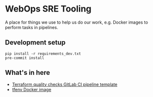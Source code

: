 # WebOps SRE Tooling

A place for things we use to help us do our work, e.g. Docker images to perform tasks in pipelines.

## Development setup

    pip install -r requirements_dev.txt
    pre-commit install

## What's in here

* [Terraform quality checks GitLab CI pipeline template](./terraform-quality-checks/README.md)
* [tfenv Docker image](./tfenv/README.md)
